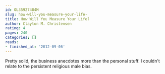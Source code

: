 ```yaml
---
id: OL35927484M
slug: how-will-you-measure-your-life-
title: How Will You Measure Your Life?
author: Clayton M. Christensen
rating: 4
pages: 240
categories: []
reads:
- finished_at: '2012-09-06'
---
```

Pretty solid, the business anecdotes more than the personal stuff. I couldn't relate to the persistent religious male bias.
